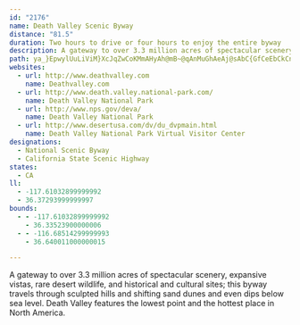 ```yaml
---
id: "2176"
name: Death Valley Scenic Byway
distance: "81.5"
duration: Two hours to drive or four hours to enjoy the entire byway
description: A gateway to over 3.3 million acres of spectacular scenery, expansive vistas, rare desert wildlife, and historical and cultural sites; this byway travels through sculpted hills and shifting sand dunes and even dips below sea level. Death Valley features the lowest point and the hottest place in North America.
path: ya_}EpwylUuLiViM}XcJqZwCoKMmAHyAh@mB~@qAnMuGhAeAj@sAbC{GfCeEbCkCn^aVzCkAzCk@|ISpCYpB]bOuDx@_@|AkAt@yA~@cHb@qBXy@t@eApGuGn@w@H[He@Cq@uAgDOmBDuBn@}Ah@g@~CmBbAe@|@MnAL~DdBfAFhAWr@u@fJcMnA_Cx@wDH_Bc@cP_@uBoAsDo@eDDaCXeCxHe_@b@yDDuBKcCUoB}BmIEy@N{AdAyBTw@LaAHkCXgAb@s@j@q@~@g@t@SvBYx@_@hAoAb@cANeADcAe@iKwAwJBkAh@gBh@q@~@g@~De@bAc@^[X_@Rm@dAgE|@kAj@_@rAQbEPb@Kr@e@Z_@Vm@Ls@BeAIy@e@yAYg@c@Yk@_@o@KgCLaIlFqAxB]x@m@v@a@RaAEq@w@Mo@Bk@bAyCJ{DRs@x@_BTwAMyAuAaByAw@uHoCs@Qq@Fq@j@w@dC_@d@i@Li@?_Ay@mD_GwAaAq@K}APuAjAs@`AmAp@oAD}GkA_Ac@y@aAUm@]kCDy@VmAbB{EJyBc@_ByB{COwABm@ZqA^g@h@Yv@KzAL~KvBxA?~AK~Ae@~@g@|GkE|@_@|@MrBDlEzAdANxAOlAo@t@_An@qBHgAAsCLaBvAwDt@uCxLw_@d@s@b@_@hCaAhAcAZeAf@uChAyCpAsBxJiLd@}@\mAJmBKsBYgAc@_A{@aAg@]oA_@y@_@c@g@_@sA?eBHg@bAyBHs@CkAIg@e@w@i@a@u@U{EPaBe@_E_Be@[u@_Ai@qAOgA?q@DyAZcCUyD?qEY{AiCgGEeADkAnAsCNu@RyEF_FGgAUmAqB_JKgABYJYdBeCLs@IaCDyAfByFlD}Nd@kApGgLTm@ZsB@yCN_Bt@aBlAcAdBi@`HwA|WsD~@_@h@e@^gALmAYsCy@mCwDaK}AkCiNwSm@qAYsAO{AHgCnE}XdLow@DuBGeBaDe[_@mHyQahG_S{`HO_DUsBqD}WI{AEqBDgBrA_NDgBE{CUsBsC{PsBcPc@sBgDsOmGuPk@oDI{BDqCxBka@VcSh@aFtAoJhCuT|AgLT{@v@sBfAeB|AmAbHsElAqA^q@r@iBPy@RgBBwBEy@]mBiAmCsA_B_BgAw@Y}I}BoB{AoAwBm@cCUyB?}@HgBdBoMB_AIwBYmBUu@y@kB}@eAkL{HuA{AsAiBwGuMmB{ByCgBsPyFoB{AuAiBkB{EeAuDaBeDgAgAoAi@mAO}FQmB[_DwAeHaG_CwAgDAcDZiE|AyARiB?wBm@sGmDaBk@wBSmNDgJq@eXaD_Ds@mH_CuIyBgsBcTgEs@yFyAwHsAmA]iEuFaD_BcBuAo@W_DMcAWwHuCeS}EiYsScB}@u@u@k@wBImCp@aEAeAIg@m@wAkAaBo@k@gD_AoBSoAF}@AeA_@_LmKqKiGiA}@kE_Fo@iAiD{K{Nw\cCsEsAmByDqEqAaAoGsDwFyAmBu@cG}DwHiEc\mPoEkBoNoEoNaDyHyCqDeAmGaCwEqAkOuGe[oLsBi@qa@cEcOeCmj@aMyy@}Rwh@uKyBSeOI}BOwUmDyf@sIud@_BwYaDmDq@wXcIy]yIeDeA}DgBiQ{IyTgKct@e^ovAoq@uT_L_GgE_EaE{E_GshFkfHoBsBwEsCkAcAcBoBiAeBcB_Do@sBs@uDMyAEsCBiBhCm_@x@mFlA{EjKcZ~ByH~@{ELoCIyFaIaj@o@_GWyGB}KHuKZaIV_DnB}Q~AgJzBmIxJeYx@gD\wCJyDEuBe@mDcAsDmBmDqq@o}@}DaG_@_As@eCcA{Gu@mCcB{CqHkLcAaBuAaDw@yBaKw_@oBaFcdCyfEcAkCq@qCa@sDIoDNkEr@{Ez@mCpAkCzCoDdNgL`EsDbEuElEsGzGoL`JsNhDiGhCsGhBqFdCoJfAuGfBaNn@eDx@oCbAeCxCoFf_@kd@t[}a@dKoNhRgXr[ke@jDkEdT}UvD{ExGoKvD_HrDmIbBcFvCkKxBaJbCsOlFwd@hAsHvBiHtA_D|CmFnAuCvAiElFqUxBiO\aBlA_ElAsBtEyGpAcCfAkClE{LpB{DjBmCfGsHbDmDtScQ|CqDbBsChA{BvF{O|B_IzBiLbCiOxAsFlA_DfFaKhCiLlB_ExByCzA{A`CeBxAy@~Am@~IsBnAe@xAy@hGmFjC_DhDaGdK}WrCuIrDoNn@mB~AcDjBsBlAcA`By@fGeChDw@nMoArA]~EgBzIyE|F_EpEgEhGcHpEmDr@e@hD_B|DeAdb@gHhDm@dKqCvDa@pGE|Nx@tGDdUmApSsDhD_@`EKdADpCVbGz@|CLnCGxASrG}A`GyBj]ePfEyBjJsGnBs@vBm@v@IjNSlAKfDa@pDeA~EaCrg@o]rAi@lFwAlCUbBLd@Px@`@fA~@tAjB`B`BjFxDfCx@d@FbBE~@QpAg@dA{@pHsHz@s@tBy@xCq@li@cGnSw@rE{@nKeDhBYlMCtISlWaA|Ek@fGaBlDiBhFiEpCmDxE{HbA_CrA{FvEiVPgALoBOoDMq@i@sAy@y@oCeBmAgAeEgHy@{AS}@EaCNaElDgSd@iA~@oAbBu@~M_FxDgB|@s@n@eAlA_GbAmBjAkAfE{Ch@m@|EaHx@eCtAaGvBeHzAwHpCyI`Ls`@|GcUzB{E~BkD|DyDbIaF|QmKzGgE|[{QvL}H~AiBbLcOvLaJ~FuDxBwBlA}Ala@ox@rD_IlByF`Lcj@hE}Q~H}_@n@gCfBsEdBmC~BeCxA{@`GoBlCmB~@gAbAeBnCcJpBeFjOqUdAyAfCwBrIgFvBaBlAsA`BgCpBqDzAaD|AmFb@oCrJi}@XgBl@wB~@yB~B{Cjm@ui@|FqGrDaD|DmCdL{GxCsBjFkEpOaQ`CoDtBaEh@qAb@gBnAgGfEgV|EsUnAyHb@uGIwGU}Bg@}BsBgHsCaIyAiDcVi`@{N_SiBwByB{B_H}FmKqIiBqByBsDSaA?_Cb@aDjBuIf@}Gd@qK
websites:
  - url: http://www.deathvalley.com
    name: Deathvalley.com
  - url: http://www.death.valley.national-park.com/
    name: Death Valley National Park
  - url: http://www.nps.gov/deva/
    name: Death Valley National Park
  - url: http://www.desertusa.com/dv/du_dvpmain.html
    name: Death Valley National Park Virtual Visitor Center
designations:
  - National Scenic Byway
  - California State Scenic Highway
states:
  - CA
ll:
  - -117.61032899999992
  - 36.37293999999997
bounds:
  - - -117.61032899999992
    - 36.33523900000006
  - - -116.68514299999993
    - 36.640011000000015

---
```


A gateway to over 3.3 million acres of spectacular scenery, expansive vistas, rare desert wildlife, and historical and cultural sites; this byway travels through sculpted hills and shifting sand dunes and even dips below sea level. Death Valley features the lowest point and the hottest place in North America.
